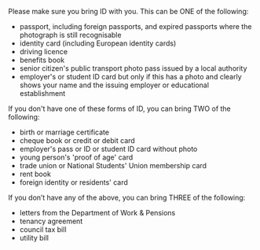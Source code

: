 Please make sure you bring ID with you. This can be ONE of the following:

* passport, including foreign passports, and expired passports where the photograph is still recognisable
* identity card (including European identity cards)
* driving licence
* benefits book
* senior citizen's public transport photo pass issued by a local authority
* employer's or student ID card but only if this has a photo and clearly shows your name and the issuing employer or educational establishment

If you don't have one of these forms of ID, you can bring TWO of the following:

* birth or marriage certificate
* cheque book or credit or debit card
* employer's pass or ID or student ID card without photo
* young person's 'proof of age' card
* trade union or National Students' Union membership card
* rent book
* foreign identity or residents' card

If you don’t have any of the above, you can bring THREE of the following:

* letters from the Department of Work & Pensions
* tenancy agreement
* council tax bill
* utility bill
